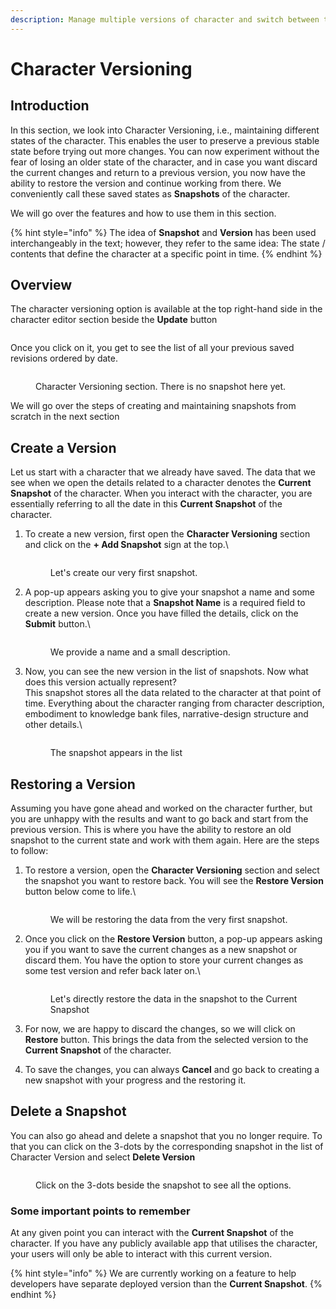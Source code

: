 ```yaml
---
description: Manage multiple versions of character and switch between them as required.
---
```


# Character Versioning

## Introduction

In this section, we look into Character Versioning, i.e., maintaining different states of the character. This enables the user to preserve a previous stable state before trying out more changes. You can now experiment without the fear of losing an older state of the character, and in case you want discard the current changes and return to a previous version, you now have the ability to restore the version and continue working from there. We conveniently call these saved states as **Snapshots** of the character.

We will go over the features and how to use them in this section.

{% hint style="info" %}
The idea of **Snapshot** and **Version** has been used interchangeably in the text; however, they refer to the same idea: The state / contents that define the character at a specific point in time.
{% endhint %}

## Overview

The character versioning option is available at the top right-hand side in the character editor section beside the **Update** button

<figure><img src="../../.gitbook/assets/cv-1 (1).png" alt=""><figcaption></figcaption></figure>

Once you click on it, you get to see the list of all your previous saved revisions ordered by date.

<figure><img src="../../.gitbook/assets/2 (1).png" alt=""><figcaption><p>Character Versioning section. There is no snapshot here yet.</p></figcaption></figure>

We will go over the steps of creating and maintaining snapshots from scratch in the next section

## Create a Version

Let us start with a character that we already have saved. The data that we see when we open the details related to a character denotes the **Current Snapshot** of the character. When you interact with the character, you are essentially referring to all the date in this **Current Snapshot** of the character.

1.  To create a new version, first open the **Character Versioning** section and click on the **+ Add Snapshot** sign at the top.\


    <figure><img src="../../.gitbook/assets/cv-3.png" alt=""><figcaption><p>Let's create our very first snapshot.</p></figcaption></figure>
2.  A pop-up appears asking you to give your snapshot a name and some description. Please note that a **Snapshot Name** is a required field to create a new version. Once you have filled the details, click on the **Submit** button.\


    <figure><img src="../../.gitbook/assets/cv-4.png" alt=""><figcaption><p>We provide a name and a small description.</p></figcaption></figure>
3.  Now, you can see the new version in the list of snapshots. Now what does this version actually represent?\
    This snapshot stores all the data related to the character at that point of time. Everything about the character ranging from character description, embodiment to knowledge bank files, narrative-design structure and other details.\


    <figure><img src="../../.gitbook/assets/cv-5.png" alt=""><figcaption><p>The snapshot appears in the list</p></figcaption></figure>

## Restoring a Version

Assuming you have gone ahead and worked on the character further, but you are unhappy with the results and want to go back and start from the previous version. This is where you have the ability to restore an old snapshot to the current state and work with them again. Here are the steps to follow:

1.  To restore a version, open the **Character Versioning** section and select the snapshot you want to restore back. You will see the **Restore Version** button below come to life.\


    <figure><img src="../../.gitbook/assets/cv-6.png" alt=""><figcaption><p>We will be restoring the data from the very first snapshot.</p></figcaption></figure>
2.  Once you click on the **Restore Version** button, a pop-up appears asking you if you want to save the current changes as a new snapshot or discard them. You have the option to store your current changes as some test version and refer back later on.\


    <figure><img src="../../.gitbook/assets/cv-7.png" alt=""><figcaption><p>Let's directly restore the data in the snapshot to the Current Snapshot</p></figcaption></figure>
3. For now, we are happy to discard the changes, so we will click on **Restore** button. This brings the data from the selected version to the **Current Snapshot** of the character.
4. To save the changes, you can always **Cancel** and go back to creating a new snapshot with your progress and the restoring it.

## Delete a Snapshot

You can also go ahead and delete a snapshot that you no longer require. To that you can click on the 3-dots by the corresponding snapshot in the list of Character Version and select **Delete Version**



<figure><img src="../../.gitbook/assets/8.png" alt=""><figcaption><p>Click on the 3-dots beside the snapshot to see all the options.</p></figcaption></figure>

### **Some important points to remember**

At any given point you can interact with the **Current Snapshot** of the character. If you have any publicly available app that utilises the character, your users will only be able to interact with this current version.

{% hint style="info" %}
We are currently working on a feature to help developers have separate deployed version than the **Current Snapshot**.
{% endhint %}

